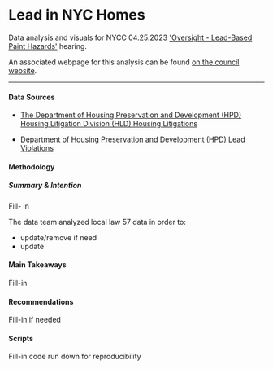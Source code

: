 
# Lead in NYC Homes
Data analysis and visuals for NYCC 04.25.2023 ['Oversight - Lead-Based Paint Hazards'](https://legistar.council.nyc.gov/MeetingDetail.aspx?ID=1088690&GUID=98ED2BD8-8C91-4DD7-B43B-A02670026577&Options=info%7C&Search=) hearing.

An associated webpage for this analysis can be found [on the council website](https://council.nyc.gov/data/lead-in-nyc-homes/). 

***  

#### Data Sources 
- [The Department of Housing Preservation and Development (HPD) Housing Litigation Division (HLD) Housing Litigations](https://data.cityofnewyork.us/Housing-Development/Housing-Litigations/59kj-x8nc)

- [Department of Housing
Preservation and Development (HPD) Lead Violations](https://data.cityofnewyork.us/Housing-Development/LEAD-VIOLATIONS/up7n-jfw5/data)

#### Methodology 

##### Summary & Intention
 Fill- in

The data team analyzed local law 57 data in order to:
- update/remove if need
- update

#### Main Takeaways
Fill-in

#### Recommendations
Fill-in if needed

#### Scripts
Fill-in code run down for reproducibility
